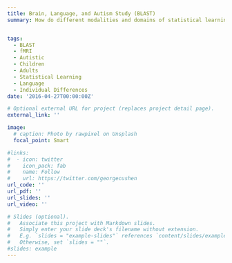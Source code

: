 ```yaml
---
title: Brain, Language, and Autism Study (BLAST)
summary: How do different modalities and domains of statistical learning skills grow and change across development in different populations, and what brain systems and connectivities underpin this? Here, we use online statistical learning in the MRI to tease apart the developmental time-course of statistical learning in neurotypical individuals and determine how it differs in autistic children. We critically examine hypotheses of invariance, change, and domain-general vs language-specific mechanisms in statistical learning, and chart out the neural underpinnings of behavioral differences and connections to language development across our groups. Major contributions: <br> Explore the neural development of statistical learning in neurotypical children and adults using functional magnetic resonance imaging (fMRI) techniques, particularly MVPA Delineate how variations in structural connectivity in autistic and neurotypical children relate to statistical learning outcomes


tags:
  - BLAST
  - fMRI
  - Autistic
  - Children
  - Adults
  - Statistical Learning
  - Language
  - Individual Differences
date: '2016-04-27T00:00:00Z'

# Optional external URL for project (replaces project detail page).
external_link: ''

image:
  # caption: Photo by rawpixel on Unsplash
  focal_point: Smart

#links:
#  - icon: twitter
#    icon_pack: fab
#    name: Follow
#    url: https://twitter.com/georgecushen
url_code: ''
url_pdf: ''
url_slides: ''
url_video: ''

# Slides (optional).
#   Associate this project with Markdown slides.
#   Simply enter your slide deck's filename without extension.
#   E.g. `slides = "example-slides"` references `content/slides/example-slides.md`.
#   Otherwise, set `slides = ""`.
#slides: example
---
```


